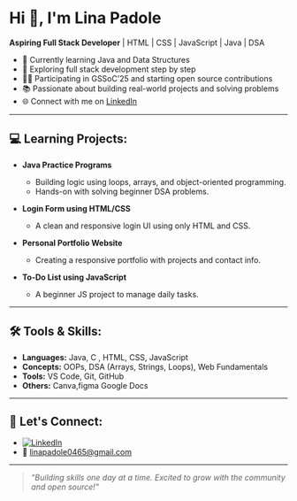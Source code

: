 # Hi 👋, I'm Lina Padole

**Aspiring Full Stack Developer** | HTML | CSS | JavaScript | Java | DSA

- 🔭 Currently learning Java and Data Structures
- 🌱 Exploring full stack development step by step
- 👩‍💻 Participating in GSSoC’25 and starting open source contributions
- 📚 Passionate about building real-world projects and solving problems
- 🌐 Connect with me on [LinkedIn](www.linkedin.com/in/lina-padole-18a051289)

---

## 💻 Learning Projects:

- **Java Practice Programs**
  - Building logic using loops, arrays, and object-oriented programming.
  - Hands-on with solving beginner DSA problems.

- **Login Form using HTML/CSS**
  - A clean and responsive login UI using only HTML and CSS.

- **Personal Portfolio Website**
  - Creating a responsive portfolio with projects and contact info.

- **To-Do List using JavaScript**
  - A beginner JS project to manage daily tasks.

---

## 🛠️ Tools & Skills:

- **Languages:** Java, C , HTML, CSS, JavaScript
- **Concepts:** OOPs, DSA (Arrays, Strings, Loops), Web Fundamentals
- **Tools:** VS Code, Git, GitHub
- **Others:** Canva,figma Google Docs

---

## 🤝 Let's Connect:

- [![LinkedIn](https://img.shields.io/badge/LinkedIn-blue?style=flat&logo=linkedin)](www.linkedin.com/in/lina-padole-18a051289)
- 📧 linapadole0465@gmail.com

---

> *"Building skills one day at a time. Excited to grow with the community and open source!"*
